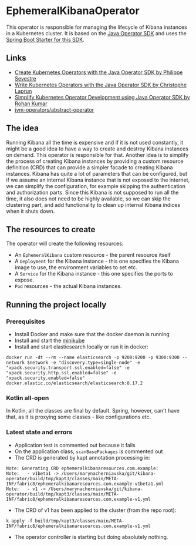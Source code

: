 # EphemeralKibanaOperator

This operator is responsible for managing the lifecycle of Kibana instances in a Kubernetes cluster. It is based on the [Java Operator SDK](https://javaoperatorsdk.io/docs/getting-started) and uses the [Spring Boot Starter for this SDK](https://mvnrepository.com/artifact/io.javaoperatorsdk/operator-framework-spring-boot-starter/).

## Links

* [Create Kubernetes Operators with the Java Operator SDK by Philippe Sevestre](https://www.baeldung.com/java-kubernetes-operator-sdk)
* [Write Kubernetes Operators with the Java Operator SDK by Christophe Laprun](https://developers.redhat.com/articles/2022/02/15/write-kubernetes-java-java-operator-sdk#)
* [Simplify Kubernetes Operator Development using Java Operator SDK by Rohan Kumar](https://rohankanojia.github.io/articles/2024/12/06/simplify-kubernetes-operator-development-java-operator-sdk/)
* [jvm-operators/abstract-operator](https://github.com/jvm-operators/abstract-operator)

## The idea

Running Kibana all the time is expensive and if it is not used constantly, it might be a good idea to have a way to create and destroy Kibana instances on demand. This operator is responsible for that. Another idea is to simplify the process of creating Kibana instances by providing a custom resource definition (CRD) that can provide a simpler facade to creating Kibana instances. Kibana has quite a lot of parameters that can be configured, but if we assume an internal Kibana instance that is not exposed to the internet, we can simplify the configuration, for example skipping the authentication and authorization parts. Since this Kibana is not supposed to run all the time, it also does not need to be highly available, so we can skip the clustering part, and add functionality to clean up internal Kibana indices when it shuts down.

## The resources to create

The operator will create the following resources:

- An `EphemeralKibana` custom resource - the parent resource itself
- A `Deployment` for the Kibana instance - this one specifies the Kibana image to use, the environment variables to set etc.
- A `Service` for the Kibana instance - this one specifies the ports to expose.
- `Pod` resources - the actual Kibana instances.

## Running the project locally
### Prerequisites

* Install Docker and make sure that the docker daemon is running
* Install and start the [minikube](https://minikube.sigs.k8s.io/docs/start)
* Install and start elasticsearch locally or run it in docker:

```shell
docker run -dt --rm --name elasticsearch -p 9200:9200 -p 9300:9300 --network $network -e "discovery.type=single-node" -e "xpack.security.transport.ssl.enabled=false" -e "xpack.security.http.ssl.enabled=false" -e "xpack.security.enabled=false" docker.elastic.co/elasticsearch/elasticsearch:8.17.2
```

### Kotlin all-open

In Kotlin, all the classes are final by default. Spring, however, can't have that, as it is proxying some classes - like configurations etc.

### Latest state and errors

* Application test is commented out because it fails
* On the application class, `scanBasePackages` is commented out
* The CRD is generated by kapt annotation processing in:

```shell
Note: Generating CRD ephemeralkibanaresources.com.example:
Note:   - v1beta1 -> /Users/marynacherniavska/git/kibana-operator/build/tmp/kapt3/classes/main/META-INF/fabric8/ephemeralkibanaresources.com.example-v1beta1.yml
Note:   - v1 -> /Users/marynacherniavska/git/kibana-operator/build/tmp/kapt3/classes/main/META-INF/fabric8/ephemeralkibanaresources.com.example-v1.yml
```

* The CRD of v1 has been applied to the cluster (from the repo root):

`k apply -f build/tmp/kapt3/classes/main/META-INF/fabric8/ephemeralkibanaresources.com.example-v1.yml`

* The operator controller is starting but doing absolutely nothing.
